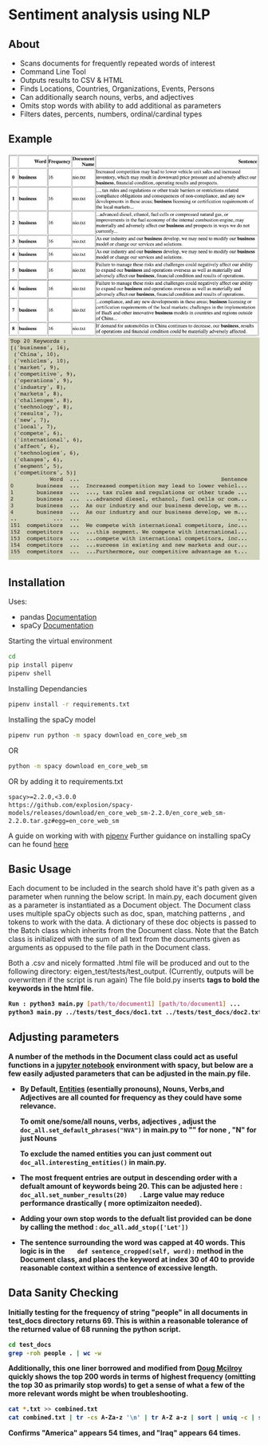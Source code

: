 # Sentiment analysis using NLP

## About

* Scans documents for frequently repeated words of interest
* Command Line Tool
* Outputs results to CSV & HTML 
* Finds Locations, Countries, Organizations, Events, Persons
* Can additionally search nouns, verbs, and adjectives 
* Omits stop words with ability to add additional as parameters
* Filters dates, percents, numbers, ordinal/cardinal types

## Example

![Example image1](/tests/test_output/nio1.png)
![Example image1](/tests/test_output/nio2.png)


## Installation

Uses:
* pandas [Documentation](https://pandas.pydata.org/pandas-docs/stable/user_guide/10min.html)
* spaCy [Documentation](https://spacy.io/usage/linguistic-features)


Starting the virtual environment 
```bash
cd 
pip install pipenv
pipenv shell
```
Installing Dependancies

```bash
pipenv install -r requirements.txt
```

Installing the spaCy model

```bash
pipenv run python -m spacy download en_core_web_sm
```
OR
```bash
python -m spacy download en_core_web_sm
```

OR by adding it to requirements.txt

```
spacy>=2.2.0,<3.0.0
https://github.com/explosion/spacy-models/releases/download/en_core_web_sm-2.2.0/en_core_web_sm-2.2.0.tar.gz#egg=en_core_web_sm
```
A guide on working with with [pipenv](https://realpython.com/pipenv-guide/)
Further guidance on installing spaCy can he found [here](https://spacy.io/usage)


## Basic Usage

Each document to be included in the search shold have it's path given as a parameter when running the below script.  In main.py, each document given as a parameter is instantiated as a Document object.  The Document class uses multiple spaCy objects such as doc, span, matching patterns , and tokens to work with the data.   A dictionary of these doc objects is passed to the Batch class which inherits from the Document class.  Note that the Batch class is initialized with the sum of all text from the documents given as arguments as oppused to the file path in the Document class.

Both a .csv and nicely formatted .html file will be produced and out to the following directory: eigen_test/tests/test_output.  (Currently, outputs will be overwritten if the script is run again)  The file bold.py inserts <strong>  tags to bold the keywords in the html file.

```bash
Run : python3 main.py [path/to/document1] [path/to/document1] ...
python3 main.py ../tests/test_docs/doc1.txt ../tests/test_docs/doc2.txt ../tests/test_docs/doc3.txt ../tests/test_docs/doc4.txt ../tests/test_docs/doc5.txt ../tests/test_docs/doc6.txt
```

## Adjusting parameters

A number of the methods in the Document class could act as useful functions in a [jupyter notebook](https://spacy.io/usage/visualizers) environment with spacy, but below are a few easily adjusted parameters that can be adjusted in the main.py file.

* By Default, [Entities](https://spacy.io/usage/linguistic-features#named-entities) (esentially pronouns), Nouns, Verbs,and Adjectives are all counted for frequency as they could have some relevance.

	To omit one/some/all nouns, verbs, adjectives , adjust the ``` doc_all.set_default_phrases("NVA")``` in main.py to "" for none , "N" for just Nouns

	To exclude the named entities you can just comment out ```doc_all.interesting_entities()``` in main.py.


* The most frequent entries are output in descending order with a defualt amount of keywords being 20.  This can be adjusted here : ```doc_all.set_number_results(20)	``` . Large value may reduce performance drastically ( more optimizaiton needed).

* Adding your own stop words to the defualt list provided can be done by calling the method : ``` doc_all.add_stop(['Let'])	```

* The sentence surrounding the word was capped at 40 words.  This logic is in the ```	def sentence_cropped(self, word):``` method in the Document class, and places the keyword at index 30 of 40 to provide reasonable context within a sentence of excessive length.





## Data Sanity Checking

Initially testing for the frequency of string "people" in all documents in test_docs directory returns 69.  This is within a reasonable tolerance of the returned value of 68 running the python script.

```bash
cd test_docs
grep -roh people . | wc -w     
```

Additionally, this one liner borrowed and modified from [Doug Mcilroy](https://www.cs.tufts.edu/~nr/cs257/archive/don-knuth/pearls-2.pdf) quickly shows the top 200 words in terms of highest frequency (omitting the top 30 as primarily stop words) to get a sense of what a few of the more relevant words might be when troubleshooting.

```bash
cat *.txt >> combined.txt
cat combined.txt | tr -cs A-Za-z '\n' | tr A-Z a-z | sort | uniq -c | sort -rn | sed 230q | tail -n +31
````

Confirms "America" appears 54 times, and "Iraq" appears 64 times.



